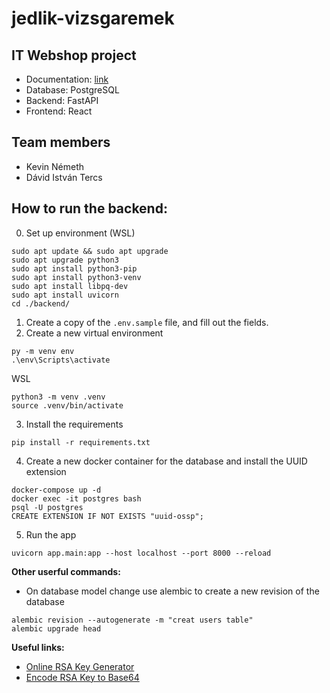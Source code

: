 # jedlik-vizsgaremek

## IT Webshop project

- Documentation: [link](https://docs.google.com/document/d/1Yr7cOVb5YnQZE8FiTCjsjiG3QIeLOKl3hKt94gyOdZ8/edit?usp=sharing)
- Database: PostgreSQL
- Backend: FastAPI
- Frontend: React

## Team members

- Kevin Németh
- Dávid István Tercs

## How to run the backend:

0. Set up environment (WSL)

```
sudo apt update && sudo apt upgrade
sudo apt upgrade python3
sudo apt install python3-pip
sudo apt install python3-venv
sudo apt install libpq-dev
sudo apt install uvicorn
cd ./backend/

```

1. Create a copy of the `.env.sample` file, and fill out the fields.
2. Create a new virtual environment

```
py -m venv env
.\env\Scripts\activate
```

WSL

```
python3 -m venv .venv
source .venv/bin/activate
```

3. Install the requirements

```
pip install -r requirements.txt
```

4. Create a new docker container for the database and install the UUID extension

```
docker-compose up -d
docker exec -it postgres bash
psql -U postgres
CREATE EXTENSION IF NOT EXISTS "uuid-ossp";
```

5. Run the app

```
uvicorn app.main:app --host localhost --port 8000 --reload
```

**Other userful commands:**

- On database model change use alembic to create a new revision of the database

```
alembic revision --autogenerate -m "creat users table"
alembic upgrade head
```

**Useful links:**

- [Online RSA Key Generator](http://travistidwell.com/jsencrypt/demo/)
- [Encode RSA Key to Base64](https://www.base64encode.org/)
